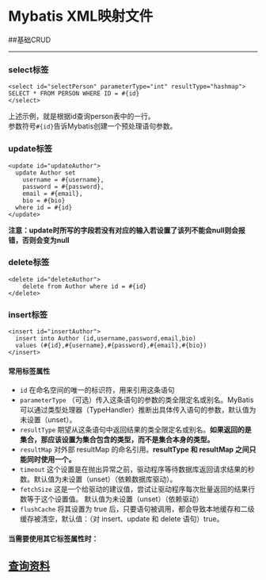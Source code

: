 # Mybatis XML映射文件

##基础CRUD

---
### select标签
	<select id="selectPerson" parameterType="int" resultType="hashmap">
  	SELECT * FROM PERSON WHERE ID = #{id}
	</select>
上述示例，就是根据id查询person表中的一行。<br>
参数符号`#{id}`告诉Mybatis创建一个预处理语句参数。

### update标签
	<update id="updateAuthor">
  	  update Author set
    	username = #{username},
    	password = #{password},
    	email = #{email},
    	bio = #{bio}
  	  where id = #{id}
	</update>
**注意：update时所写的字段若没有对应的输入若设置了该列不能会null则会报错，否则会变为null**


### delete标签
	<delete id="deleteAuthor">
  		delete from Author where id = #{id}
	</delete>

### insert标签

	<insert id="insertAuthor">
  	  insert into Author (id,username,password,email,bio)
  	  values (#{id},#{username},#{password},#{email},#{bio})
	</insert> 

#### 常用标签属性
+ `id` 在命名空间的唯一的标识符，用来引用这条语句
+ `parameterType` （可选）传入这条语句的参数的类全限定名或别名。MyBatis 可以通过类型处理器（TypeHandler）推断出具体传入语句的参数，默认值为未设置（unset）。
+ `resultType` 期望从这条语句中返回结果的类全限定名或别名。**如果返回的是集合，那应该设置为集合包含的类型，而不是集合本身的类型。**
+ `resultMap` 对外部 resultMap 的命名引用。**resultType 和 resultMap 之间只能同时使用一个。**
+ `timeout` 这个设置是在抛出异常之前，驱动程序等待数据库返回请求结果的秒数。默认值为未设置（unset）（依赖数据库驱动）。
+ `fetchSize` 这是一个给驱动的建议值，尝试让驱动程序每次批量返回的结果行数等于这个设置值。 默认值为未设置（unset）（依赖驱动）
+ `flushCache` 将其设置为 true 后，只要语句被调用，都会导致本地缓存和二级缓存被清空，默认值：（对 insert、update 和 delete 语句）true。


#### 当需要使用其它标签属性时：
## [查询资料](https://mybatis.org/mybatis-3/zh/sqlmap-xml.html )